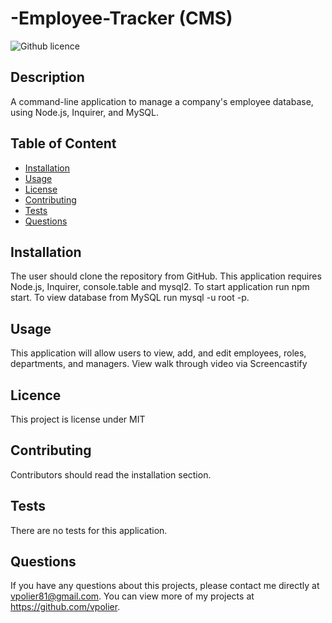 # -Employee-Tracker (CMS)
![Github licence](http://img.shields.io/badge/license-MIT-blue.svg)

## Description
A command-line application to manage a company's employee database, using Node.js, Inquirer, and MySQL.

## Table of Content
- [Installation](#installation)
- [Usage](#usage)
- [License](#license)
- [Contributing](#contributing)
- [Tests](#tests)
- [Questions](#questions)


## Installation
The user should clone the repository from GitHub. This application requires Node.js, Inquirer, console.table and mysql2. To start application run npm start. To view database from MySQL run mysql -u root -p.

## Usage
This application will allow users to view, add, and edit employees, roles, departments, and managers.
View walk through video via Screencastify

## Licence
This project is license under MIT

## Contributing
Contributors should read the installation section.

## Tests
There are no tests for this application.

## Questions
If you have any questions about this projects, please contact me directly at vpolier81@gmail.com. You can view more of my projects at https://github.com/vpolier.